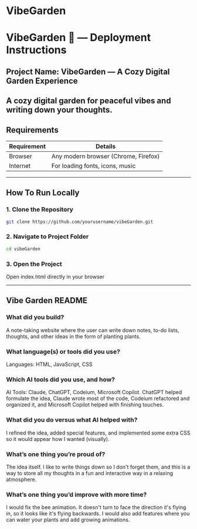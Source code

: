 # VibeGarden

# VibeGarden 🌸 — Deployment Instructions
## Project Name: VibeGarden — A Cozy Digital Garden Experience

A cozy digital garden for peaceful vibes and writing down your thoughts.
---

## Requirements

| Requirement | Details                               |
|-------------|----------------------------------------|
| Browser     | Any modern browser (Chrome, Firefox)  |
| Internet    | For loading fonts, icons, music       |

---

## How To Run Locally

### 1. Clone the Repository
```bash
git clone https://github.com/yourusername/vibeGarden.git
```

### 2. Navigate to Project Folder
```bash
cd vibeGarden
```

### 3. Open the Project
Open index.html directly in your browser



-------
## Vibe Garden README

### What did you build?
A note-taking website where the user can write down notes, to-do lists, thoughts, and other ideas in the form of planting plants. 

### What language(s) or tools did you use?
Languages: HTML, JavaScript, CSS

### Which AI tools did you use, and how?
AI Tools: Claude, ChatGPT, Codeium, Microsoft Copilot.
ChatGPT helped formulate the idea, Claude wrote most of the code, Codeium refactored and organized it, and Microsoft Copilot helped with finishing touches.

### What did you do versus what AI helped with?
I refined the idea, added special features, and implemented some extra CSS so it would appear how I wanted (visually).

### What’s one thing you’re proud of?
The idea itself. I like to write things down so I don't forget them, and this is a way to store all my thoughts in a fun and interactive way in a relaxing atmosphere.

### What’s one thing you’d improve with more time?
I would fix the bee animation. It doesn't turn to face the direction it's flying in, so it looks like it's flying backwards. I would also add features where you can water your plants and add growing animations.


